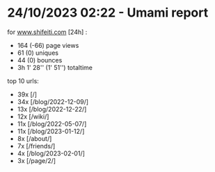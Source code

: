 # 24/10/2023 02:22 - Umami report
for www.shifeiti.com [24h] :

 - 164 (-66) page views
 - 61 (0) uniques
 - 44 (0) bounces
 - 3h 1' 28'' (1' 51'') totaltime


top 10 urls:
 - 39x [/]
 - 34x [/blog/2022-12-09/]
 - 13x [/blog/2022-12-22/]
 - 12x [/wiki/]
 - 11x [/blog/2022-05-07/]
 - 11x [/blog/2023-01-12/]
 - 8x [/about/]
 - 7x [/friends/]
 - 4x [/blog/2023-02-01/]
 - 3x [/page/2/]


